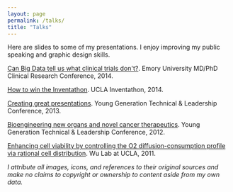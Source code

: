 ```yaml
---
layout: page
permalink: /talks/
title: "Talks"
---
```


Here are slides to some of my presentations. I enjoy improving my public speaking and graphic design skills.

[Can Big Data tell us what clinical trials don't?](/assets/141022_crc.pdf). Emory University MD/PhD Clinical Research Conference, 2014.

[How to win the Inventathon](/assets/141017_inventathon.pdf). UCLA Inventathon, 2014.

[Creating great presentations](/assets/130101_creatinggreatpresentations.pdf). Young Generation Technical & Leadership Conference, 2013.

[Bioengineering new organs and novel cancer therapeutics](/assets/120101_ygtlc.pdf). Young Generation Technical & Leadership Conference, 2012.

[Enhancing cell viability by controlling the O2 diffusion-consumption profile via rational cell distribution](/assets/110913_wulab.pdf). Wu Lab at UCLA, 2011.

*I attribute all images, icons, and references to their original sources and make no claims to copyright or ownership to content aside from my own data.*
